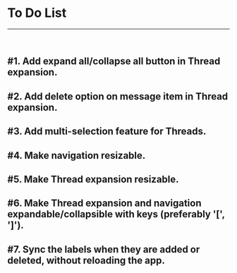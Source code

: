 # To Do List
---
<br />

## #1. Add expand all/collapse all button in Thread expansion.
## #2. Add delete option on message item in Thread expansion.
## #3. Add multi-selection feature for Threads.
## #4. Make navigation resizable.
## #5. Make Thread expansion resizable.
## #6. Make Thread expansion and navigation expandable/collapsible with keys (preferably '[', ']').
## #7. Sync the labels when they are added or deleted, without reloading the app.
